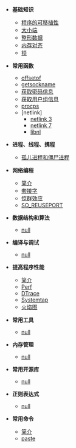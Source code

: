 - **基础知识**
  
  - [程序的可移植性](linux_c_programming/base/portable.md)
  - [大小端](linux_c_programming/base/endian.md)
  - [整形数据](linux_c_programming/base/integer_range.md)
  - [内存对齐](linux_c_programming/base/memory_alignment.md)
  - [锁](linux_c_programming/base/lock.md)

- **常用函数**
  
  - [offsetof](linux_c_programming/functions/offsetof.md)
  - [getsockname](linux_c_programming/functions/getsockname.md)
  - [获取密码信息](linux_c_programming/functions/获取密码信息.md)  
  - [获取用户组信息](linux_c_programming/functions/获取用户组信息.md)
  - [procps](linux_c_programming/functions/procps.md)
  - [netlink]
     - [netlink 3](linux_c_programming/functions/netlink/netlink3.md)
     - [netlink 7](linux_c_programming/functions/netlink/netlink7.md)
     - [libnl](http://www.infradead.org/~tgr/libnl/)

- **进程、线程、携程**
  
  - [孤儿进程和僵尸进程](linux_c_programming/process/zombie.md)

- **网络编程**
  
  - [简介](linux_c_programming/network/)
  - [套接字](linux_c_programming/network/socket/)
  - [惊群效应](linux_c_programming/network/thundering_herd.md)
  - [SO_REUSEPORT](linux_c_programming/network/reuseport.md)

- **数据结构和算法**
  
  - [null](linux_c_programming/algorithm/)

- **编译与调试**
  
  - [null](linux_c_programming/debug/)

- **提高程序性能**
  
  - [简介](linux_c_programming/performance/README.md)
  - [Perf](linux_c_programming/performance/perf.md)
  - [DTrace](linux_c_programming/performance/dtrace.md)
  - [Systemtap](linux_c_programming/performance/systemtap.md)
  - [火焰图](linux_c_programming/performance/FlameGraph.md)

- **常用工具**
  
  - [null](linux_c_programming/tools/)

- **内存管理**
  
  - [null](linux_c_programming/memory/)

- **常用开源库**
  
  - [null](linux_c_programming/libs/)

- **正则表达式**
  
  - [null](linux_c_programming/re/)

- **常用命令**
  
  - [简介](linux_c_programming/cmds/)
  - [paste](linux_c_programming/cmds/paste.md)
